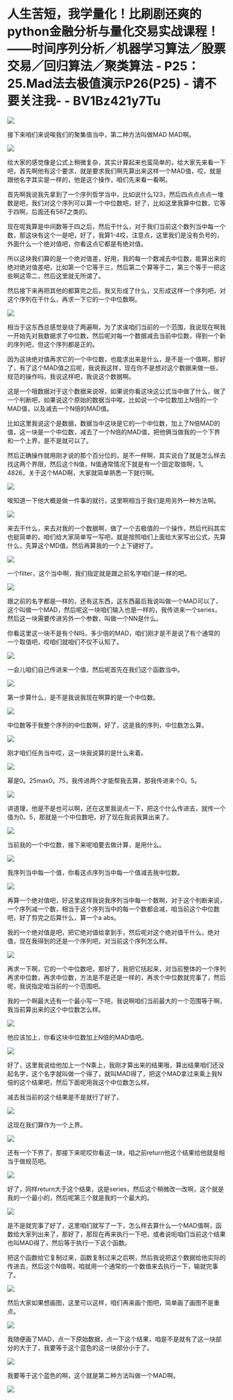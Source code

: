 # 人生苦短，我学量化！比刷剧还爽的python金融分析与量化交易实战课程！——时间序列分析／机器学习算法／股票交易／回归算法／聚类算法 - P25：25.Mad法去极值演示P26(P25) - 请不要关注我- - BV1Bz421y7Tu

![](img/1a722867815781ae1d2061309280021d_0.png)

接下来咱们来说唉我们的聚集值当中，第二种方法叫做MAD MAD啊。

![](img/1a722867815781ae1d2061309280021d_2.png)

给大家的感觉像是公式上稍微复杂，其实计算起来也蛮简单的，给大家先来看一下吧，首先啊他有这个要求，就是要求我们啊先算出来这样一个MAD值，哎，就是跟他名字其实是一样的，他是这个操作，咱们先来看一看啊。

首先啊我说我先拿到了一个序列哲学当中，比如说什么123，然后四点点点点一堆数是吧，我们对这个序列可以算一个中位数吧，好了，比如这里我算中位数，它等于四啊，后面还有567之类的。

现在呢我算是中间数等于四之后，然后干什么，对于我们当前这个数列当中每一个数，那这块有这个一是吧，好了，我算1-4哎，注意点，这里我们是没有负号的，外面什么一个绝对值吧，你看这点它都是有绝对值。

所以这块我们算的是一个绝对值差，好用，我的每一个数减去中位数，能算出来的绝对绝对值差吧，比如第一个它等于三，然后第二个算等于二，第三个等于一把这些啊这零二，然后这里就无所谓了。

然后接下来再把其他的都算完之后，我又形成了什么，又形成这样一个序列吧，对这个序列在干什么，再求一下它的一个中位数啊。



![](img/1a722867815781ae1d2061309280021d_4.png)

相当于这东西总感觉是绕了两遍啊，为了求诶咱们当前的一个范围，我说现在啊我一开始先对我数据求了中位数，然后呢对每一个数据减去当前中位数，得到一个新的序列吧，但这个序列都是正的。

因为这块绝对值再求它的一个中位数，也能求出来是什么，是不是一个值啊，那好了，有了这个MAD值之后呢，我说我这样，现在你不是想对这个数据来做一些，规范的操作吗，我说这样吧，我说这个数据啊。

这是一个哦数据对于这个数据来说呀，如果说你看这块这公式当中做了什么，做了一个判断吧，如果说这个原始的数据当中唉，比如说一个中位数加上N倍的一个MAD值，以及减去一个N倍的MAD值。

比如这里我说这个是数据，数据当中这块是它的一个中位数，加上了N倍MAD的值，这一块是一个中位数，减去了一个N倍的MAD值，把他俩当做我的一个下界和一个上界，是不是就可以了。

然后正确操作就用刚才说的那个百分位的，是不一样啊，其实说白了就是怎么样去找这两个界限，然后这个N值，N值通常情况下就是有一个固定取值啊，1。4826，关于这个MAD啊，大家就简单熟悉一下就行啊。



![](img/1a722867815781ae1d2061309280021d_6.png)

唉知道一下他大概是做一件事的就行，这里啊相当于我们是用另外一种方法啊。

![](img/1a722867815781ae1d2061309280021d_8.png)

来去干什么，来去对我的一个数据啊，做了一个去极值的一个操作，然后代码其实也挺简单的，咱们给大家简单写一写吧，就是按照咱们上面给大家写出公式，先算什么，先算这个MD值，然后再算我的一个上下键好了。



![](img/1a722867815781ae1d2061309280021d_10.png)

一个filter，这个当中啊，我们指定就是跟之前名字咱们是一样的吧。

![](img/1a722867815781ae1d2061309280021d_12.png)

跟之前的名字都是一样的，还有这东西，这东西最后我说叫做一个MAD可以了，这个叫做一个MAD，然后呢这一块咱们输入也是一样的，我传进来一个series，然后这一块需要传进另外一个参数，叫做一个NN是什么。

你看这里这一块不是有个N吗，多少倍的MAD，咱们刚才是不是说了有个通常的一个取值吧，哎咱们就咱们不仅不认知了。



![](img/1a722867815781ae1d2061309280021d_14.png)

一会儿咱们自己传进来一个值，然后呢首先在我们这个函数当中。

![](img/1a722867815781ae1d2061309280021d_16.png)

第一步算什么，是不是我说我现在啊算的是一个中位数。

![](img/1a722867815781ae1d2061309280021d_18.png)

中位数等于我整个序列的中位数啊，好了，这是我的序列，中位数怎么算。

![](img/1a722867815781ae1d2061309280021d_20.png)

刚才咱们任务当中哎，这一块我说算的是什么来着。

![](img/1a722867815781ae1d2061309280021d_22.png)

幂是0。25max0。75，我传进两个才能帮我去算，那我传进来个0。5。

![](img/1a722867815781ae1d2061309280021d_24.png)

讲道理，他是不是也可以啊，还在这里我说点一下，把这个什么传进去，就传一个值为0。5，那就是一个中位数吧，好了现在我说我算出来了。



![](img/1a722867815781ae1d2061309280021d_26.png)

当前我的一个中位数，接下来呢咱要去做计算，是用什么。

![](img/1a722867815781ae1d2061309280021d_28.png)

我序列当中每一个值，你看这点序列当中每一个值减去我中位数。

![](img/1a722867815781ae1d2061309280021d_30.png)

再算一个绝对值吧，好这里这样我说我序列当中每一个数啊，对于这个判断来说，一个序列减一个数，相当于这个序列当中的每一个数都会减，咱当前这个中位数吧，好了剪完之后算什么，算一个a abs。

我的一个绝对值是吧，把它绝对值给拿到手，然后呢对这个绝对值干什么，绝对值，现在我得到的还是一个序列吧，对当前这个序列怎么样。



![](img/1a722867815781ae1d2061309280021d_32.png)

再求一下啊，它的一个中位数吧，那好了，我把它括起来，对当前整体的一个序列再求中位数，再求中位数，方法是不是还是一样的，再求个中位数就完事了，然后呢，我说指定咱当前的一个范围吧。

我的一个啊最大还有一个最小写一下吧，我说啊咱们当前最大的一个范围等于啊，我当前算出来的这个中位数怎么样。



![](img/1a722867815781ae1d2061309280021d_34.png)

他应该加上，你看这块中位数加上N倍的MAD值吧。

![](img/1a722867815781ae1d2061309280021d_36.png)

好了，这里我说给他加上一个N乘上，我刚才算出来的结果哦，算出结果咱们还没起名字，这个名字就叫做一个得了，就叫MAD得了，把这个MAD拿过来乘上我N倍的这个结果吧，然后下面呢用我这个中位数怎么样。

减去我当前的这个结果是不是就行了好了。

![](img/1a722867815781ae1d2061309280021d_38.png)

这现在我们算作为一个上界。

![](img/1a722867815781ae1d2061309280021d_40.png)

还有一个下界了，那接下来呢哎你看这一块，咱之前return他这个结果给他就是相当于做规范吧。

![](img/1a722867815781ae1d2061309280021d_42.png)

好了，同样return大于这个结果，这是series，然后这个稍微改一改啊，这个就是我的一个最小的，然后呢第三个就是我的一个最大的。



![](img/1a722867815781ae1d2061309280021d_44.png)

是不是就完事了好了，这里咱们就写了一下，怎么样去算什么一个MAD值啊，函数给大家列出来了，那好了，那现在再来执行一下吧，或者说呃咱们当前这个结果也叫MAD得了，然后等于执行一下这个函数。

把这个函数给它复制过来，函数复制过来之后啊，然后我说把这个数据给他实际的传进去，然后这个N值啊，咱就用一个通常的一个数值来去执行一下，输就完事了。



![](img/1a722867815781ae1d2061309280021d_46.png)

然后大家如果想画图，这里可以这样，咱们再来画个图吧，简单画了画图不是重点。

![](img/1a722867815781ae1d2061309280021d_48.png)

我随便画了MAD，点一下原始数据，点一下这个结果，咱是不是就有了这一块部分的大于了，我要等于这个蓝色的这一块部分小于了。



![](img/1a722867815781ae1d2061309280021d_50.png)

我要等于这个蓝色的啊，这个就是第二种方法叫做一个MAD啊。

![](img/1a722867815781ae1d2061309280021d_52.png)